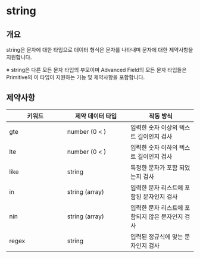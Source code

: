 # string

## 개요

string은 문자에 대한 타입으로 데이터 형식은 문자를 나타내며 문자에 대한 제약사항을 지원합니다.

※ string은 다른 모든 문자 타입의 부모이며 Advanced Field의 모든 문자 타입들은 Primitive의 이 타입이 지원하는 기능 및 제약사항을 포함합니다.

## 제약사항

<table><thead><tr><th width="140">키워드</th><th width="154">제약 데이터 타입</th><th>작동 방식</th></tr></thead><tbody><tr><td>gte</td><td>number (0 &#x3C; )</td><td>입력한 숫자 이상의 텍스트 길이인지 검사</td></tr><tr><td>lte</td><td>number (0 &#x3C; )</td><td>입력한 숫자 이하의 텍스트 길이인지 검사</td></tr><tr><td>like</td><td>string</td><td>특정한 문자가 포함 되었는지 검사</td></tr><tr><td>in</td><td>string (array)</td><td>입력한 문자 리스트에 포함된 문자인지 검사</td></tr><tr><td>nin</td><td>string (array)</td><td>입력한 문자 리스트에 포함되지 않은 문자인지 검사</td></tr><tr><td>regex</td><td>string</td><td>입력된 정규식에 맞는 문자인지 검사</td></tr></tbody></table>
